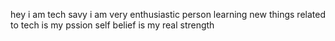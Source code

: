 hey i am tech savy
i am very enthusiastic person
learning new things related to tech is my pssion
self belief is my real strength
